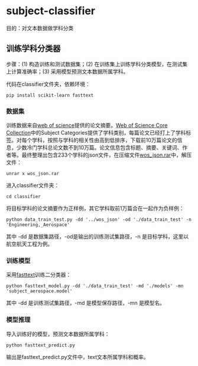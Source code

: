 # subject-classifier

目的：对文本数据做学科分类

## 训练学科分类器

步骤：(1) 构造训练和测试数据集；(2) 在训练集上训练学科分类模型，在测试集上计算准确率；(3) 采用模型预测文本数据所属学科。

代码在classifier文件夹，依赖环境：

    pip install scikit-learn fasttext

### 数据集

训练数据来自[web of science](https://www.webofscience.com/wos/woscc/basic-search)提供的论文摘要。[Web of Science Core Collection](https://webofscience.help.clarivate.com/Content/wos-core-collection/wos-core-collection.htm)中的Subject Categories提供了学科类别，每篇论文已经打上了学科标签。对每个学科，按照与学科的相关性由高到低排序，下载前10万篇论文的信息，少数冷门学科总论文数不到10万篇。论文信息包含标题、摘要、关键词、作者等。最终整理出包含233个学科的json文件，在压缩文件[wos_json.rar](https://huggingface.co/datasets/lzy0928/wos_json)中，解压文件：

    unrar x wos_json.rar

进入classifier文件夹：

    cd classifier

将目标学科的论文摘要作为正样例，其它学科取前1万篇合在一起作为负样例：

    python data_train_test.py -dd '../wos_json' -od './data_train_test' -n 'Engineering,_Aerospace'

其中 -dd 是数据集路径，-od是输出的训练测试集路径，-n 是目标学科，这里以航空航天工程为例。

### 训练模型

采用[fasttext](https://github.com/facebookresearch/fastText)训练二分类器：

    python fasttext_model.py -dd './data_train_test' -md './models' -mn 'subject_aerospace.model'

其中 -dd 是训练测试集路径，-md 是模型保存路径，-mn 是模型名。

### 模型推理

导入训练好的模型，预测文本数据所属学科：

    python fasttext_predict.py

输出是fasttext_predict.py文件中，text文本所属学科和概率。